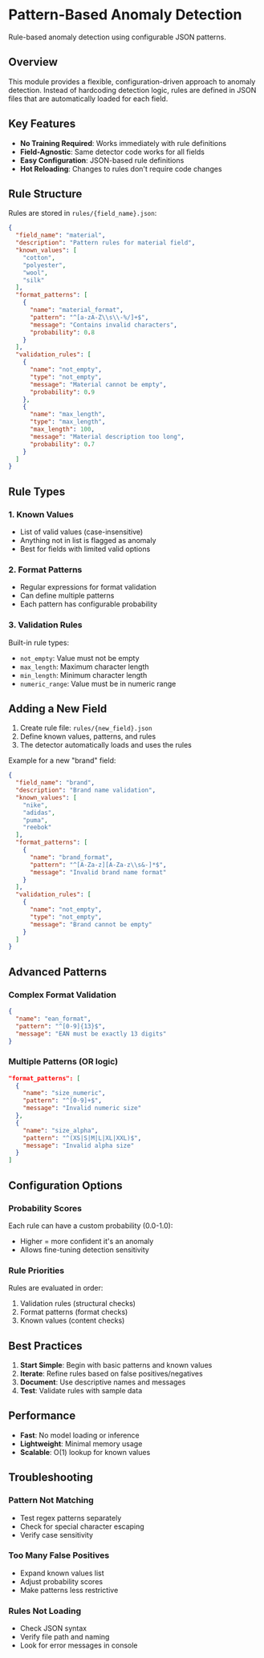 # Pattern-Based Anomaly Detection

Rule-based anomaly detection using configurable JSON patterns.

## Overview

This module provides a flexible, configuration-driven approach to anomaly detection. Instead of hardcoding detection logic, rules are defined in JSON files that are automatically loaded for each field.

## Key Features

- **No Training Required**: Works immediately with rule definitions
- **Field-Agnostic**: Same detector code works for all fields
- **Easy Configuration**: JSON-based rule definitions
- **Hot Reloading**: Changes to rules don't require code changes

## Rule Structure

Rules are stored in `rules/{field_name}.json`:

```json
{
  "field_name": "material",
  "description": "Pattern rules for material field",
  "known_values": [
    "cotton",
    "polyester", 
    "wool",
    "silk"
  ],
  "format_patterns": [
    {
      "name": "material_format",
      "pattern": "^[a-zA-Z\\s\\-%/]+$",
      "message": "Contains invalid characters",
      "probability": 0.8
    }
  ],
  "validation_rules": [
    {
      "name": "not_empty",
      "type": "not_empty",
      "message": "Material cannot be empty",
      "probability": 0.9
    },
    {
      "name": "max_length",
      "type": "max_length",
      "max_length": 100,
      "message": "Material description too long",
      "probability": 0.7
    }
  ]
}
```

## Rule Types

### 1. Known Values
- List of valid values (case-insensitive)
- Anything not in list is flagged as anomaly
- Best for fields with limited valid options

### 2. Format Patterns
- Regular expressions for format validation
- Can define multiple patterns
- Each pattern has configurable probability

### 3. Validation Rules
Built-in rule types:
- `not_empty`: Value must not be empty
- `max_length`: Maximum character length
- `min_length`: Minimum character length
- `numeric_range`: Value must be in numeric range

## Adding a New Field

1. Create rule file: `rules/{new_field}.json`
2. Define known values, patterns, and rules
3. The detector automatically loads and uses the rules

Example for a new "brand" field:
```json
{
  "field_name": "brand",
  "description": "Brand name validation",
  "known_values": [
    "nike",
    "adidas",
    "puma",
    "reebok"
  ],
  "format_patterns": [
    {
      "name": "brand_format",
      "pattern": "^[A-Za-z][A-Za-z\\s&-]*$",
      "message": "Invalid brand name format"
    }
  ],
  "validation_rules": [
    {
      "name": "not_empty",
      "type": "not_empty",
      "message": "Brand cannot be empty"
    }
  ]
}
```

## Advanced Patterns

### Complex Format Validation
```json
{
  "name": "ean_format",
  "pattern": "^[0-9]{13}$",
  "message": "EAN must be exactly 13 digits"
}
```

### Multiple Patterns (OR logic)
```json
"format_patterns": [
  {
    "name": "size_numeric",
    "pattern": "^[0-9]+$",
    "message": "Invalid numeric size"
  },
  {
    "name": "size_alpha",
    "pattern": "^(XS|S|M|L|XL|XXL)$",
    "message": "Invalid alpha size"
  }
]
```

## Configuration Options

### Probability Scores
Each rule can have a custom probability (0.0-1.0):
- Higher = more confident it's an anomaly
- Allows fine-tuning detection sensitivity

### Rule Priorities
Rules are evaluated in order:
1. Validation rules (structural checks)
2. Format patterns (format checks)
3. Known values (content checks)

## Best Practices

1. **Start Simple**: Begin with basic patterns and known values
2. **Iterate**: Refine rules based on false positives/negatives
3. **Document**: Use descriptive names and messages
4. **Test**: Validate rules with sample data

## Performance

- **Fast**: No model loading or inference
- **Lightweight**: Minimal memory usage
- **Scalable**: O(1) lookup for known values

## Troubleshooting

### Pattern Not Matching
- Test regex patterns separately
- Check for special character escaping
- Verify case sensitivity

### Too Many False Positives
- Expand known values list
- Adjust probability scores
- Make patterns less restrictive

### Rules Not Loading
- Check JSON syntax
- Verify file path and naming
- Look for error messages in console